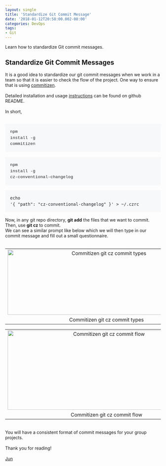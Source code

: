 ```yaml
---
layout: single
title: 'Standardize Git Commit Message'
date: '2018-01-12T20:58:00.002-08:00'
categories: DevOps
tags: 
- Git
---
```

Learn how to standardize Git commit messages.

## Standardize Git Commit Messages
It is a good idea to standardize our git commit messages when we work in a team so that it is easier to check the flow of the project. One way to ensure that is using&nbsp;<a href="https://github.com/commitizen/cz-cli" target="_blank">commitizen</a>.<br /><br />Detailed installation and usage&nbsp;<a href="https://github.com/commitizen/cz-cli/blob/master/README.md" target="_blank">instructions</a>&nbsp;can be found on github README.<br /><br />In short,<br /><br /><pre style="background-color: #f6f8fa; border-radius: 3px; box-sizing: border-box; color: #24292e; font-family: SFMono-Regular, Consolas, &quot;Liberation Mono&quot;, Menlo, Courier, monospace; font-size: 13.6px; line-height: 1.45; margin-bottom: 16px; overflow: auto; padding: 16px; word-wrap: normal;"><code style="background: transparent; border-radius: 3px; border: 0px; box-sizing: border-box; display: inline; font-family: SFMono-Regular, Consolas, &quot;Liberation Mono&quot;, Menlo, Courier, monospace; font-size: 13.6px; line-height: inherit; margin: 0px; overflow: visible; padding: 0px; word-break: normal; word-wrap: normal;">npm install -g commitizen</code></pre><pre style="background-color: #f6f8fa; border-radius: 3px; box-sizing: border-box; color: #24292e; font-family: SFMono-Regular, Consolas, &quot;Liberation Mono&quot;, Menlo, Courier, monospace; font-size: 13.6px; line-height: 1.45; margin-bottom: 16px; overflow: auto; padding: 16px; word-wrap: normal;"><code style="background: transparent; border-radius: 3px; border: 0px; box-sizing: border-box; display: inline; font-family: SFMono-Regular, Consolas, &quot;Liberation Mono&quot;, Menlo, Courier, monospace; font-size: 13.6px; line-height: inherit; margin: 0px; overflow: visible; padding: 0px; word-break: normal; word-wrap: normal;">npm install -g cz-conventional-changelog</code>&nbsp;</pre><pre style="background-color: #f6f8fa; border-radius: 3px; box-sizing: border-box; color: #24292e; font-size: 13.6px; line-height: 1.45; margin-bottom: 16px; overflow: auto; padding: 16px; word-wrap: normal;"><code style="background: transparent; border-radius: 3px; border: 0px; box-sizing: border-box; display: inline; font-size: 13.6px; line-height: inherit; margin: 0px; overflow: visible; padding: 0px; word-break: normal; word-wrap: normal;">echo '{ "path": "cz-conventional-changelog" }' &gt; ~/.czrc</code></pre>Now, in any git repo directory, <b>git add</b> the files that we want to commit. Then, use <b>git cz </b>to commit.<br />We can see a similar prompt like below which we will then type in our commit message and fill out a small questionnaire.<br /><br /><table align="center" cellpadding="0" cellspacing="0" class="tr-caption-container" style="margin-left: auto; margin-right: auto; text-align: center;"><tbody><tr><td style="text-align: center;"><a href="http://4.bp.blogspot.com/-XR466KzEaWU/Wr6HqsYlrbI/AAAAAAAAA2o/MFjPOZlLfEsMGpYwd4gCfJes0HYZAJORQCK4BGAYYCw/s1600/commitizen-git-cz-commit-types.png" imageanchor="1" style="margin-left: auto; margin-right: auto;"><img alt="Commitizen git cz commit types" border="0" height="210" src="https://4.bp.blogspot.com/-XR466KzEaWU/Wr6HqsYlrbI/AAAAAAAAA2o/MFjPOZlLfEsMGpYwd4gCfJes0HYZAJORQCK4BGAYYCw/s640/commitizen-git-cz-commit-types.png" title="Commitizen git cz commit types" width="640" /></a></td></tr><tr><td class="tr-caption" style="text-align: center;">Commitizen git cz commit types</td></tr></tbody></table><table align="center" cellpadding="0" cellspacing="0" class="tr-caption-container" style="margin-left: auto; margin-right: auto; text-align: center;"><tbody><tr><td style="text-align: center;"><a href="http://2.bp.blogspot.com/-TCW_TYIUvc0/Wr6HqpnzGXI/AAAAAAAAA2k/sTF6c672QzMk8ziMpAQl49KIrc8JmyOFgCK4BGAYYCw/s1600/commitizen-git-cz-commit-flow.png" imageanchor="1" style="margin-left: auto; margin-right: auto;"><img alt="Commitizen git cz commit flow" border="0" height="256" src="https://2.bp.blogspot.com/-TCW_TYIUvc0/Wr6HqpnzGXI/AAAAAAAAA2k/sTF6c672QzMk8ziMpAQl49KIrc8JmyOFgCK4BGAYYCw/s640/commitizen-git-cz-commit-flow.png" title="Commitizen git cz commit flow" width="640" /></a></td></tr><tr><td class="tr-caption" style="text-align: center;">Commitizen git cz commit flow</td></tr></tbody></table><div class="separator" style="clear: both; text-align: left;"><br /></div>You will have a consistent format of commit messages for your group projects.<br /><div class="separator" style="clear: both; text-align: left;"><br /></div>Thank you for reading!<br /><br /><a href="http://www.language-diary.com/p/jun711-language-diary.html" target="_blank">Jun</a><br /><br />